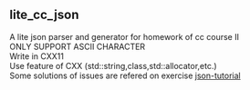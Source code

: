 ## lite_cc_json

A lite json parser and generator for homework of cc course II  
ONLY SUPPORT ASCII CHARACTER  
Write in CXX11  
Use feature of CXX (std::string,class,std::allocator,etc.)  
Some solutions of issues are refered on exercise [json-tutorial](https://github.com/miloyip/json-tutorial) 
